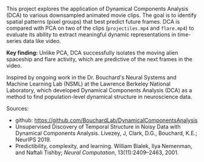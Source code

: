 This project explores the application of Dynamical Components Analysis (DCA) to various downsampled animated movie clips. The goal is to identify spatial patterns (pixel groups) that best predict future frames. DCA is compared with PCA on two of the clips (`projectiles.mp4` and `flare.mp4`) to evaluate its ability to extract meaningful dynamic representations in time-series data like video.

**Key finding:** Unlike PCA, DCA successfully isolates the moving alien spaceship and flare activity, which are predictive of the next frames in the video.

Inspired by ongoing work in the Dr. Bouchard's Neural Systems and Machine Learning Lab (NSML) at the Lawrence Berkeley National Laboratory, which developed Dynamical Components Analysis (DCA) as a method to find population-level dynamical structure in neuroscience data.

Sources:
- github: https://github.com/BouchardLab/DynamicalComponentsAnalysis
- Unsupervised Discovery of Temporal Structure in Noisy Data with Dynamical Components Analysis. Livezey, J, Clark, D.G., Bouchard, K.E.; NeurIPS 2019.
- Predictibility, complexity, and learning. William Bialek, Ilya Nemenman, and Naftali Tishby; _Neural Computation_, 13(11):2409–2463, 2001.


